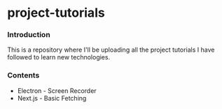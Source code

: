 # project-tutorials

### Introduction

This is a repository where I'll be uploading all the project tutorials I have followed to learn new technologies.

### Contents

* Electron - Screen Recorder 
* Next.js - Basic Fetching 
